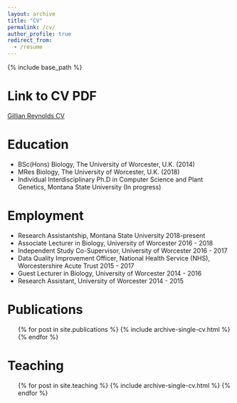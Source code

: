 ```yaml
---
layout: archive
title: "CV"
permalink: /cv/
author_profile: true
redirect_from:
  - /resume
---
```


{% include base_path %}

Link to CV PDF
======

[Gillian Reynolds CV](https://glfrey.github.io/files/C_V.pdf)


Education
======
* BSc(Hons) Biology, The University of Worcester, U.K. (2014)
* MRes Biology, The University of Worcester, U.K. (2018)
* Individual Interdisciplinary Ph.D in Computer Science and Plant Genetics, Montana State University  (In progress)

Employment
======
* Research Assistantship, Montana State University 2018-present  
* Associate Lecturer in Biology, University of Worcester 2016 - 2018
* Independent Study Co-Supervisor, University of Worcester 2016 - 2017
* Data Quality Improvement Officer, National Health Service (NHS), Worcestershire Acute Trust 2015 - 2017
* Guest Lecturer in Biology, University of Worcester 2014 - 2016
* Research Assistant, University of Worcester 2014 - 2015

Publications
======
  <ul>{% for post in site.publications %}
    {% include archive-single-cv.html %}
  {% endfor %}</ul>

  
Teaching
======
  <ul>{% for post in site.teaching %}
    {% include archive-single-cv.html %}
  {% endfor %}</ul>
  
